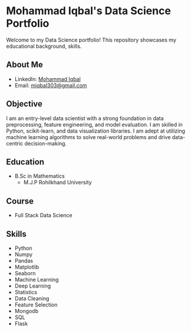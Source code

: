# Mohammad Iqbal's Data Science Portfolio

Welcome to my Data Science portfolio! This repository showcases my educational background, skills.

## About Me
- LinkedIn: [Mohammad Iqbal](https://www.linkedin.com/in/mohammad-iqbal-1b347485/)
- Email: miqbal303@gmail.com

## Objective
I am an entry-level data scientist with a strong foundation in data preprocessing, feature engineering, and model evaluation. I am skilled in Python, scikit-learn, and data visualization libraries. I am adept at utilizing machine learning algorithms to solve real-world problems and drive data-centric decision-making.

## Education
- B.Sc in Mathematics
  - M.J.P Rohilkhand University

## Course
- Full Stack Data Science

## Skills
- Python
- Numpy
- Pandas
- Matplotlib
- Seaborn
- Machine Learning
- Deep Learning
- Statistics
- Data Cleaning
- Feature Selection
- Mongodb
- SQL
- Flask
